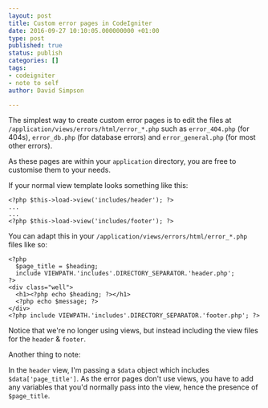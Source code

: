 ```yaml
---
layout: post
title: Custom error pages in CodeIgniter
date: 2016-09-27 10:10:05.000000000 +01:00
type: post
published: true
status: publish
categories: []
tags:
- codeigniter
- note to self
author: David Simpson

---
```


The simplest way to create custom error pages is to edit the files at `/application/views/errors/html/error_*.php` such as `error_404.php` (for 404s), `error_db.php` (for database errors) and `error_general.php` (for most other errors). 

As these pages are within your `application` directory, you are free to customise them to your needs.

If your normal view template looks something like this:


    <?php $this->load->view('includes/header'); ?>
    ...
    ...
    <?php $this->load->view('includes/footer'); ?>

You can adapt this in your `/application/views/errors/html/error_*.php` files like so:


    <?php
      $page_title = $heading;
      include VIEWPATH.'includes'.DIRECTORY_SEPARATOR.'header.php';
    ?>
	<div class="well">
	  <h1><?php echo $heading; ?></h1>
	  <?php echo $message; ?>
	</div>
    <?php include VIEWPATH.'includes'.DIRECTORY_SEPARATOR.'footer.php'; ?>

Notice that we're no longer using views, but instead including the view files for the `header` & `footer`.

Another thing to note:

In the `header` view, I'm passing a `$data` object which includes `$data['page_title']`. As the error pages don't use views, you have to add any variables that you'd normally pass into the view, hence the presence of `$page_title`.
